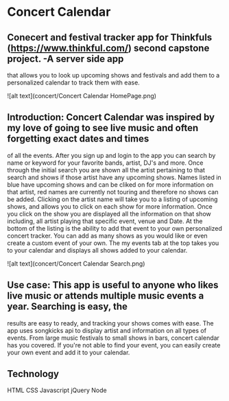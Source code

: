 # Concert Calendar

## Conecert and festival tracker app for Thinkfuls (https://www.thinkful.com/) second capstone project. -A server side app
that allows you to look up upcoming shows and festivals and add them to a personalized calendar to track them with ease.

![alt text](concert/Concert Calendar HomePage.png)

## Introduction: Concert Calendar was inspired by my love of going to see live music and often forgetting exact dates and times
of all the events. After you sign up and login to the app you can search by name or keyword for your favorite bands, artist,
DJ's and more. Once through the initial search you are shown all the artist pertaining to that search and shows if those
artist have any upcoming shows. Names listed in blue have upcoming shows and can be cliked on for more information on that 
artist, red names are currently not touring and therefore no shows can be added. Clicking on the artist name will take you to a
listing of upcoming shows, and allows you to click on each show for more information. Once you click on the show you are
displayed all the information on that show including, all artist playing that specific event, venue and Date. At the bottom
of the listing is the ability to add that event to your own personalized concert tracker. You can add as many shows as you 
would like or even create a custom event of your own. The my events tab at the top takes you to your calendar and displays all
shows added to your calendar.

![alt text](concert/Concert Calendar Search.png)

## Use case: This app is useful to anyone who likes live music or attends multiple music events a year. Searching is easy, the 
results are easy to ready, and tracking your shows comes with ease. The app uses songkicks api to display artist and 
information on all types of events. From large music festivals to small shows in bars, concert calendar has you covered. If 
you're not able to find your event, you can easily create your own event and add it to your calendar.

## Technology
HTML
CSS
Javascript
jQuery
Node

